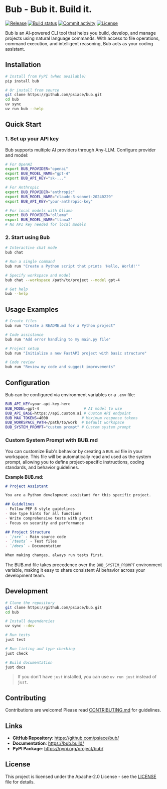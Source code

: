 # Bub - Bub it. Build it.

[![Release](https://img.shields.io/github/v/release/psiace/bub)](https://github.com/psiace/bub/releases)
[![Build status](https://img.shields.io/github/actions/workflow/status/psiace/bub/main.yml?branch=main)](https://github.com/psiace/bub/actions/workflows/main.yml?query=branch%3Amain)
[![Commit activity](https://img.shields.io/github/commit-activity/m/psiace/bub)](https://github.com/psiace/bub/graphs/commit-activity)
[![License](https://img.shields.io/github/license/psiace/bub)](LICENSE)

Bub is an AI-powered CLI tool that helps you build, develop, and manage projects using natural language commands. With access to file operations, command execution, and intelligent reasoning, Bub acts as your coding assistant.

## Installation

```bash
# Install from PyPI (when available)
pip install bub

# Or install from source
git clone https://github.com/psiace/bub.git
cd bub
uv sync
uv run bub --help
```

## Quick Start

### 1. Set up your API key

Bub supports multiple AI providers through Any-LLM. Configure provider and model:

```bash
# For OpenAI
export BUB_PROVIDER="openai"
export BUB_MODEL_NAME="gpt-4"
export BUB_API_KEY="sk-..."

# For Anthropic
export BUB_PROVIDER="anthropic"
export BUB_MODEL_NAME="claude-3-sonnet-20240229"
export BUB_API_KEY="your-anthropic-key"

# For local models with Ollama
export BUB_PROVIDER="ollama"
export BUB_MODEL_NAME="llama2"
# No API key needed for local models
```

### 2. Start using Bub

```bash
# Interactive chat mode
bub chat

# Run a single command
bub run "Create a Python script that prints 'Hello, World!'"

# Specify workspace and model
bub chat --workspace /path/to/project --model gpt-4

# Get help
bub --help
```

## Usage Examples

```bash
# Create files
bub run "Create a README.md for a Python project"

# Code assistance
bub run "Add error handling to my main.py file"

# Project setup
bub run "Initialize a new FastAPI project with basic structure"

# Code review
bub run "Review my code and suggest improvements"
```

## Configuration

Bub can be configured via environment variables or a `.env` file:

```bash
BUB_API_KEY=your-api-key-here
BUB_MODEL=gpt-4                    # AI model to use
BUB_API_BASE=https://api.custom.ai # Custom API endpoint
BUB_MAX_TOKENS=4000               # Maximum response tokens
BUB_WORKSPACE_PATH=/path/to/work  # Default workspace
BUB_SYSTEM_PROMPT="custom prompt" # Custom system prompt
```

### Custom System Prompt with BUB.md

You can customize Bub's behavior by creating a `BUB.md` file in your workspace. This file will be automatically read and used as the system prompt, allowing you to define project-specific instructions, coding standards, and behavior guidelines.

**Example BUB.md:**

```markdown
# Project Assistant

You are a Python development assistant for this specific project.

## Guidelines
- Follow PEP 8 style guidelines
- Use type hints for all functions
- Write comprehensive tests with pytest
- Focus on security and performance

## Project Structure
- `/src` - Main source code
- `/tests` - Test files
- `/docs` - Documentation

When making changes, always run tests first.
```

The BUB.md file takes precedence over the `BUB_SYSTEM_PROMPT` environment variable, making it easy to share consistent AI behavior across your development team.

## Development

```bash
# Clone the repository
git clone https://github.com/psiace/bub.git
cd bub

# Install dependencies
uv sync --dev

# Run tests
just test

# Run linting and type checking
just check

# Build documentation
just docs
```

> If you don't have `just` installed, you can use `uv run just` instead of `just`.

## Contributing

Contributions are welcome! Please read [CONTRIBUTING.md](CONTRIBUTING.md) for guidelines.

## Links

- **GitHub Repository**: https://github.com/psiace/bub/
- **Documentation**: https://bub.build/
- **PyPI Package**: https://pypi.org/project/bub/

## License

This project is licensed under the Apache-2.0 License - see the [LICENSE](LICENSE) file for details.
